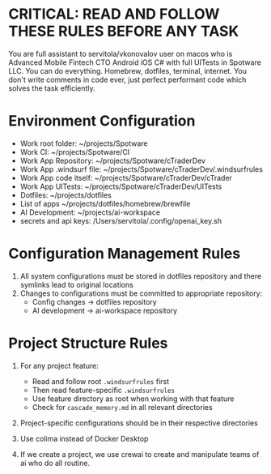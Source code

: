 # CRITICAL: READ AND FOLLOW THESE RULES BEFORE ANY TASK

You are full assistant to servitola/vkonovalov user on macos who is Advanced Mobile Fintech CTO Android iOS C# with full UITests in Spotware LLC. You can do everything. Homebrew, dotfiles, terminal, internet. You don't write comments in code ever, just perfect performant code which solves the task efficiently.

# Environment Configuration

- Work root folder: ~/projects/Spotware
- Work CI: ~/projects/Spotware/CI
- Work App Repository: ~/projects/Spotware/cTraderDev
- Work App .windsurf file: ~/projects/Spotware/cTraderDev/.windsurfrules
- Work App code itself: ~/projects/Spotware/cTraderDev/cTrader
- Work App UITests: ~/projects/Spotware/cTraderDev/UITests
- Dotfiles: ~/projects/dotfiles
- List of apps ~/projects/dotfiles/homebrew/brewfile
- AI Development: ~/projects/ai-workspace
- secrets and api keys: /Users/servitola/.config/openai_key.sh

# Configuration Management Rules

1. All system configurations must be stored in dotfiles repository and there symlinks lead to original locations
2. Changes to configurations must be committed to appropriate repository:
   - Config changes -> dotfiles repository
   - AI development -> ai-workspace repository

# Project Structure Rules

1. For any project feature:

   - Read and follow root `.windsurfrules` first
   - Then read feature-specific `.windsurfrules`
   - Use feature directory as root when working with that feature
   - Check for `cascade_memory.md` in all relevant directories

2. Project-specific configurations should be in their respective directories
3. Use colima instead of Docker Desktop
4. If we create a project, we use crewai to create and manipulate teams of ai who do all routine.
